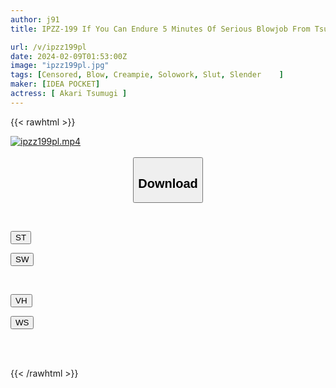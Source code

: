```yaml
---
author: j91
title: IPZZ-199 If You Can Endure 5 Minutes Of Serious Blowjob From Tsumugi Akari, You Can Have Unlimited Sex With Her! In Shibuya

url: /v/ipzz199pl
date: 2024-02-09T01:53:00Z
image: "ipzz199pl.jpg"
tags: [Censored, Blow, Creampie, Solowork, Slut, Slender	]
maker: [IDEA POCKET]
actress: [ Akari Tsumugi ]
---
```



{{< rawhtml >}}

<div class="video" data-videoid="YDmzl9m7DAC3Oo">
    <a href="javascript:;">
        <img src="/v/ipzz199pl/ipzz199pl.jpg" width="WIDTH" height="HEIGHT" alt="ipzz199pl.mp4" loading="lazy">
    </a>
</div>

<script type="text/javascript" src="https://j91.asia/asset/on-demand-st.js"></script>

<br>
  <link rel="stylesheet" href="https://j91.asia/asset/bs5.css">
  
  <center>
  <button class="btn btn-primary" type="button" data-bs-toggle="collapse" data-bs-target=".multi-collapse" aria-expanded="false" aria-controls="multiCollapseExample1 multiCollapseExample2"><h2>Download</h2></button></center>
</p>
<div class="row">
  <div class="col">
    <div class="collapse multi-collapse" id="multiCollapseExample1">
      <div class="card card-body">
	      	      <br>
<div class="buttons">  
<p><a href="https://streamtape.to/v/YDmzl9m7DAC3Oo" target="_blank"><button class="btn-hover color-3"><i class="fa fa-download"></i> ST</button></a></p>
<p><a href="https://flaswish.com/ngdy4khwkulg" target="_blank"><button class="btn-hover color-2"><i class="fa fa-download"></i> SW</button></a></p></div>
    </div>
  </div>
</div>
  <div class="col">
    <div class="collapse multi-collapse" id="multiCollapseExample2">
      <div class="card card-body">
	      <br>
<div class="buttons">
<p><a href="javascript:;" target="_blank"><button class="btn-hover color-9"><i class="fa fa-download"></i> VH</button></a></p>
<p><a href="javascript:;" target="_blank"><button class="btn-hover color-8"><i class="fa fa-download"></i> WS</button></a></p></div>
<br><br>
      </div>
    </div>
  </div>
</div>

{{< /rawhtml >}}